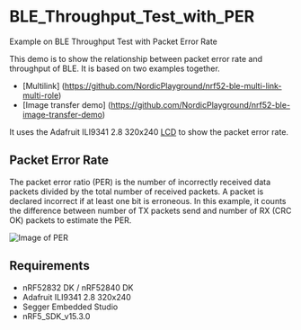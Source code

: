 # BLE_Throughput_Test_with_PER


Example on BLE Throughput Test with Packet Error Rate

This demo is to show the relationship between packet error rate and throughput of BLE.
It is based on two examples together.
* [Multilink] (https://github.com/NordicPlayground/nrf52-ble-multi-link-multi-role) 
* [Image transfer demo] (https://github.com/NordicPlayground/nrf52-ble-image-transfer-demo)

It uses the Adafruit ILI9341 2.8 320x240 [LCD](https://learn.adafruit.com/adafruit-2-8-tft-touch-shield-v2/graphics-test) to show the packet error rate.

## Packet Error Rate

The packet error ratio (PER) is the number of incorrectly received data packets divided by the total number of received packets. A packet is declared incorrect if at least one bit is erroneous.
In this example, it counts the difference between number of TX packets send and number of RX (CRC OK) packets to estimate the PER.

![Image of PER](https://github.com/jimmywong2003/BLE_Throughput_Test_with_PER/blob/master/picture/how_to_get_packet_eror_rate.png)

## Requirements
* nRF52832 DK / nRF52840 DK
* Adafruit ILI9341 2.8 320x240
* Segger Embedded Studio
* nRF5_SDK_v15.3.0


